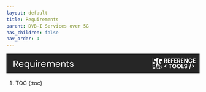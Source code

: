 ```yaml
---
layout: default
title: Requirements
parent: DVB-I Services over 5G
has_children: false
nav_order: 4
---
```

<img src="../../assets/images/Banner_Requirements.png" /> 

1. TOC
{:toc}
